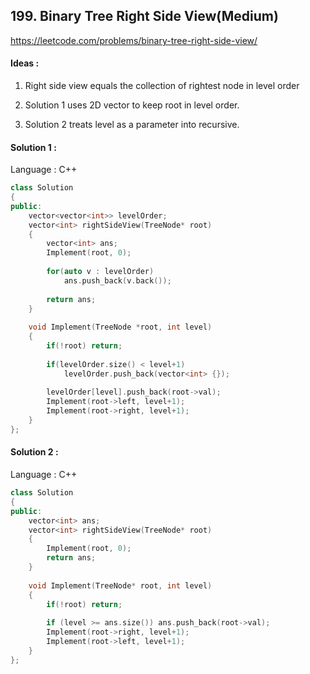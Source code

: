 ## **199. Binary Tree Right Side View(Medium)** 

https://leetcode.com/problems/binary-tree-right-side-view/



#### Ideas : 

1. Right side view equals the collection of rightest node in level order

2. Solution 1 uses 2D vector to keep root in level order.

3. Solution 2 treats level as a parameter into recursive. 




#### Solution 1 :

Language : C++

```C++
class Solution 
{
public:
    vector<vector<int>> levelOrder;  
    vector<int> rightSideView(TreeNode* root) 
    {
        vector<int> ans;
        Implement(root, 0);
        
        for(auto v : levelOrder)
            ans.push_back(v.back());
            
        return ans;
    }
              
    void Implement(TreeNode *root, int level)
    {
        if(!root) return;
        
        if(levelOrder.size() < level+1) 		
            levelOrder.push_back(vector<int> {});
        
        levelOrder[level].push_back(root->val);
        Implement(root->left, level+1);
        Implement(root->right, level+1);
    }
};
```



#### Solution 2 :

Language : C++

```C++
class Solution 
{
public:
    vector<int> ans;
    vector<int> rightSideView(TreeNode* root) 
    {
        Implement(root, 0);
        return ans;
    }
              
    void Implement(TreeNode* root, int level)
    {
        if(!root) return;
        
        if (level >= ans.size()) ans.push_back(root->val);
        Implement(root->right, level+1);
        Implement(root->left, level+1);
    }         
};
```

